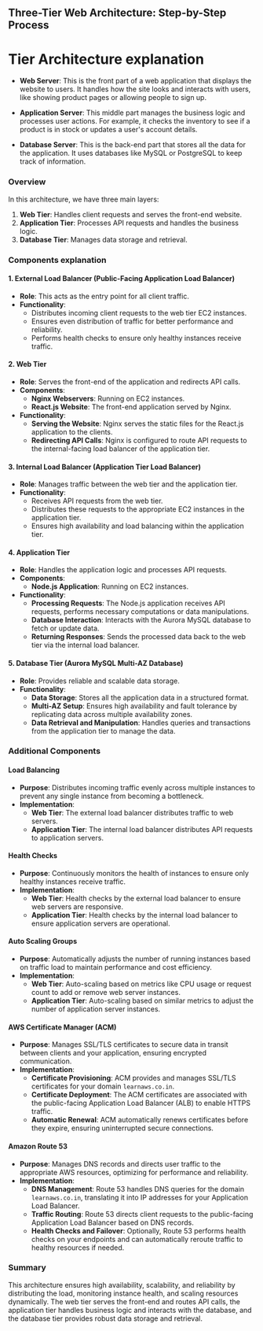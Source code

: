 ## Three-Tier Web Architecture: Step-by-Step Process

# Tier Architecture explanation

- **Web Server**: This is the front part of a web application that displays the website to users. It handles how the site looks and interacts with users, like showing product pages or allowing people to sign up.

- **Application Server**: This middle part manages the business logic and processes user actions. For example, it checks the inventory to see if a product is in stock or updates a user's account details.

- **Database Server**: This is the back-end part that stores all the data for the application. It uses databases like MySQL or PostgreSQL to keep track of information.


### Overview
In this architecture, we have three main layers:
1. **Web Tier**: Handles client requests and serves the front-end website.
2. **Application Tier**: Processes API requests and handles the business logic.
3. **Database Tier**: Manages data storage and retrieval.

### Components explanation

#### 1. External Load Balancer (Public-Facing Application Load Balancer)
- **Role**: This acts as the entry point for all client traffic.
- **Functionality**:
  - Distributes incoming client requests to the web tier EC2 instances.
  - Ensures even distribution of traffic for better performance and reliability.
  - Performs health checks to ensure only healthy instances receive traffic.

#### 2. Web Tier
- **Role**: Serves the front-end of the application and redirects API calls.
- **Components**:
  - **Nginx Webservers**: Running on EC2 instances.
  - **React.js Website**: The front-end application served by Nginx.
- **Functionality**:
  - **Serving the Website**: Nginx serves the static files for the React.js application to the clients.
  - **Redirecting API Calls**: Nginx is configured to route API requests to the internal-facing load balancer of the application tier.

#### 3. Internal Load Balancer (Application Tier Load Balancer)
- **Role**: Manages traffic between the web tier and the application tier.
- **Functionality**:
  - Receives API requests from the web tier.
  - Distributes these requests to the appropriate EC2 instances in the application tier.
  - Ensures high availability and load balancing within the application tier.

#### 4. Application Tier
- **Role**: Handles the application logic and processes API requests.
- **Components**:
  - **Node.js Application**: Running on EC2 instances.
- **Functionality**:
  - **Processing Requests**: The Node.js application receives API requests, performs necessary computations or data manipulations.
  - **Database Interaction**: Interacts with the Aurora MySQL database to fetch or update data.
  - **Returning Responses**: Sends the processed data back to the web tier via the internal load balancer.

#### 5. Database Tier (Aurora MySQL Multi-AZ Database)
- **Role**: Provides reliable and scalable data storage.
- **Functionality**:
  - **Data Storage**: Stores all the application data in a structured format.
  - **Multi-AZ Setup**: Ensures high availability and fault tolerance by replicating data across multiple availability zones.
  - **Data Retrieval and Manipulation**: Handles queries and transactions from the application tier to manage the data.

### Additional Components

#### Load Balancing
- **Purpose**: Distributes incoming traffic evenly across multiple instances to prevent any single instance from becoming a bottleneck.
- **Implementation**:
  - **Web Tier**: The external load balancer distributes traffic to web servers.
  - **Application Tier**: The internal load balancer distributes API requests to application servers.

#### Health Checks
- **Purpose**: Continuously monitors the health of instances to ensure only healthy instances receive traffic.
- **Implementation**:
  - **Web Tier**: Health checks by the external load balancer to ensure web servers are responsive.
  - **Application Tier**: Health checks by the internal load balancer to ensure application servers are operational.

#### Auto Scaling Groups
- **Purpose**: Automatically adjusts the number of running instances based on traffic load to maintain performance and cost efficiency.
- **Implementation**:
  - **Web Tier**: Auto-scaling based on metrics like CPU usage or request count to add or remove web server instances.
  - **Application Tier**: Auto-scaling based on similar metrics to adjust the number of application server instances.

#### AWS Certificate Manager (ACM)
- **Purpose**: Manages SSL/TLS certificates to secure data in transit between clients and your application, ensuring encrypted communication.
- **Implementation**:
  - **Certificate Provisioning**: ACM provides and manages SSL/TLS certificates for your domain `learnaws.co.in`.
  - **Certificate Deployment**: The ACM certificates are associated with the public-facing Application Load Balancer (ALB) to enable HTTPS traffic.
  - **Automatic Renewal**: ACM automatically renews certificates before they expire, ensuring uninterrupted secure connections.

#### Amazon Route 53
- **Purpose**: Manages DNS records and directs user traffic to the appropriate AWS resources, optimizing for performance and reliability.
- **Implementation**:
  - **DNS Management**: Route 53 handles DNS queries for the domain `learnaws.co.in`, translating it into IP addresses for your Application Load Balancer.
  - **Traffic Routing**: Route 53 directs client requests to the public-facing Application Load Balancer based on DNS records.
  - **Health Checks and Failover**: Optionally, Route 53 performs health checks on your endpoints and can automatically reroute traffic to healthy resources if needed.


### Summary
This architecture ensures high availability, scalability, and reliability by distributing the load, monitoring instance health, and scaling resources dynamically. The web tier serves the front-end and routes API calls, the application tier handles business logic and interacts with the database, and the database tier provides robust data storage and retrieval.
